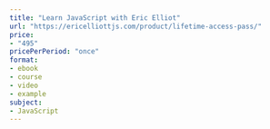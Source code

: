 ```yaml
---
title: "Learn JavaScript with Eric Elliot"
url: "https://ericelliottjs.com/product/lifetime-access-pass/"
price: 
- "495"
pricePerPeriod: "once"
format: 
- ebook
- course
- video
- example
subject: 
- JavaScript
---
```

